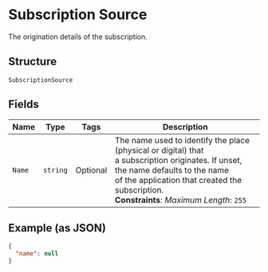 
# Subscription Source

The origination details of the subscription.

## Structure

`SubscriptionSource`

## Fields

| Name | Type | Tags | Description |
|  --- | --- | --- | --- |
| `Name` | `string` | Optional | The name used to identify the place (physical or digital) that<br>a subscription originates. If unset, the name defaults to the name<br>of the application that created the subscription.<br>**Constraints**: *Maximum Length*: `255` |

## Example (as JSON)

```json
{
  "name": null
}
```

